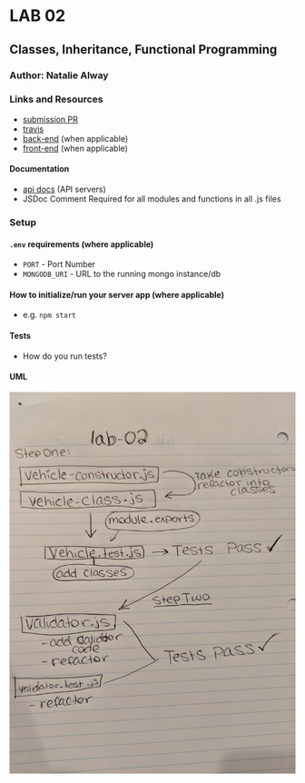 # LAB 02

## Classes, Inheritance, Functional Programming

### Author: Natalie Alway

### Links and Resources
* [submission PR](http://xyz.com)
* [travis](http://xyz.com)
* [back-end](http://xyz.com) (when applicable)
* [front-end](http://xyz.com) (when applicable)

#### Documentation
* [api docs](http://xyz.com/api-docs) (API servers)
* JSDoc Comment Required for all modules and functions in all .js files

### Setup
#### `.env` requirements (where applicable)
* `PORT` - Port Number
* `MONGODB_URI` - URL to the running mongo instance/db

#### How to initialize/run your server app (where applicable)
* e.g. `npm start`
  
#### Tests
* How do you run tests?

#### UML
![UML](assets/IMG_20200107_185730_1.jpg)
